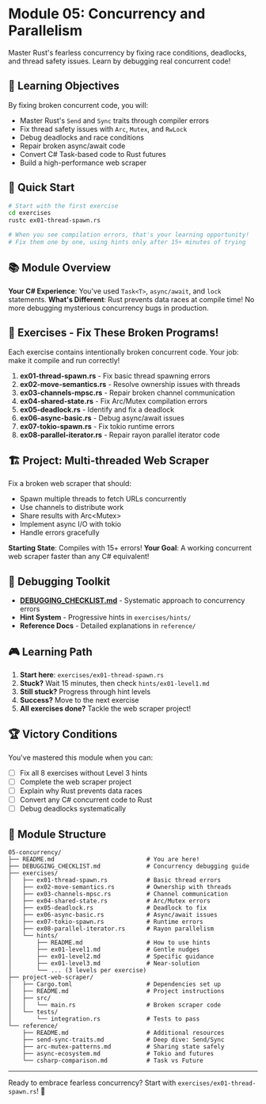 # Module 05: Concurrency and Parallelism

Master Rust's fearless concurrency by fixing race conditions, deadlocks, and thread safety issues. Learn by debugging real concurrent code!

## 🎯 Learning Objectives

By fixing broken concurrent code, you will:
- Master Rust's `Send` and `Sync` traits through compiler errors
- Fix thread safety issues with `Arc`, `Mutex`, and `RwLock`
- Debug deadlocks and race conditions
- Repair broken async/await code
- Convert C# Task-based code to Rust futures
- Build a high-performance web scraper

## 🚀 Quick Start

```bash
# Start with the first exercise
cd exercises
rustc ex01-thread-spawn.rs

# When you see compilation errors, that's your learning opportunity!
# Fix them one by one, using hints only after 15+ minutes of trying
```

## 📚 Module Overview

**Your C# Experience**: You've used `Task<T>`, `async/await`, and `lock` statements.
**What's Different**: Rust prevents data races at compile time! No more debugging mysterious concurrency bugs in production.

## 💪 Exercises - Fix These Broken Programs!

Each exercise contains intentionally broken concurrent code. Your job: make it compile and run correctly!

1. **ex01-thread-spawn.rs** - Fix basic thread spawning errors
2. **ex02-move-semantics.rs** - Resolve ownership issues with threads  
3. **ex03-channels-mpsc.rs** - Repair broken channel communication
4. **ex04-shared-state.rs** - Fix Arc/Mutex compilation errors
5. **ex05-deadlock.rs** - Identify and fix a deadlock
6. **ex06-async-basic.rs** - Debug async/await issues
7. **ex07-tokio-spawn.rs** - Fix tokio runtime errors
8. **ex08-parallel-iterator.rs** - Repair rayon parallel iterator code

## 🏗️ Project: Multi-threaded Web Scraper

Fix a broken web scraper that should:
- Spawn multiple threads to fetch URLs concurrently
- Use channels to distribute work
- Share results with Arc<Mutex<T>>
- Implement async I/O with tokio
- Handle errors gracefully

**Starting State**: Compiles with 15+ errors!
**Your Goal**: A working concurrent web scraper faster than any C# equivalent!

## 🧰 Debugging Toolkit

- **[DEBUGGING_CHECKLIST.md](DEBUGGING_CHECKLIST.md)** - Systematic approach to concurrency errors
- **Hint System** - Progressive hints in `exercises/hints/`
- **Reference Docs** - Detailed explanations in `reference/`

## 🎮 Learning Path

1. **Start here**: `exercises/ex01-thread-spawn.rs`
2. **Stuck?** Wait 15 minutes, then check `hints/ex01-level1.md`
3. **Still stuck?** Progress through hint levels
4. **Success?** Move to the next exercise
5. **All exercises done?** Tackle the web scraper project!

## 🏆 Victory Conditions

You've mastered this module when you can:
- [ ] Fix all 8 exercises without Level 3 hints
- [ ] Complete the web scraper project
- [ ] Explain why Rust prevents data races
- [ ] Convert any C# concurrent code to Rust
- [ ] Debug deadlocks systematically

## 📂 Module Structure

```
05-concurrency/
├── README.md                          # You are here!
├── DEBUGGING_CHECKLIST.md             # Concurrency debugging guide
├── exercises/
│   ├── ex01-thread-spawn.rs           # Basic thread errors
│   ├── ex02-move-semantics.rs         # Ownership with threads
│   ├── ex03-channels-mpsc.rs          # Channel communication
│   ├── ex04-shared-state.rs           # Arc/Mutex errors
│   ├── ex05-deadlock.rs               # Deadlock to fix
│   ├── ex06-async-basic.rs            # Async/await issues
│   ├── ex07-tokio-spawn.rs            # Runtime errors
│   ├── ex08-parallel-iterator.rs      # Rayon parallelism
│   └── hints/
│       ├── README.md                  # How to use hints
│       ├── ex01-level1.md             # Gentle nudges
│       ├── ex01-level2.md             # Specific guidance
│       ├── ex01-level3.md             # Near-solution
│       └── ... (3 levels per exercise)
├── project-web-scraper/
│   ├── Cargo.toml                     # Dependencies set up
│   ├── README.md                      # Project instructions
│   ├── src/
│   │   └── main.rs                    # Broken scraper code
│   └── tests/
│       └── integration.rs             # Tests to pass
└── reference/
    ├── README.md                      # Additional resources
    ├── send-sync-traits.md            # Deep dive: Send/Sync
    ├── arc-mutex-patterns.md          # Sharing state safely
    ├── async-ecosystem.md             # Tokio and futures
    └── csharp-comparison.md           # Task vs Future
```

---

Ready to embrace fearless concurrency? Start with `exercises/ex01-thread-spawn.rs`! 🚀

